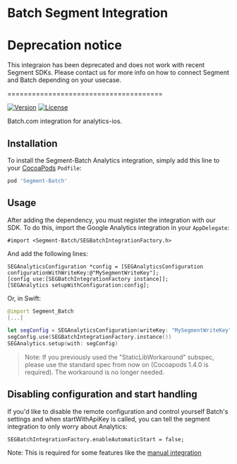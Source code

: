 # Batch Segment Integration

# Deprecation notice

This integraion has been deprecated and does not work with recent Segment SDKs. Please contact us for more info on how to connect Segment and Batch depending on your usecase.

======================================

[![Version](https://img.shields.io/cocoapods/v/Segment-Batch.svg?style=flat)](http://cocoapods.org/pods/Segment-batch)
[![License](https://img.shields.io/cocoapods/l/Segment-Batch.svg?style=flat)](http://cocoapods.org/pods/Segment-batch)

Batch.com integration for analytics-ios.

## Installation

To install the Segment-Batch Analytics integration, simply add this line to your [CocoaPods](http://cocoapods.org) `Podfile`:

```ruby
pod 'Segment-Batch'
```

## Usage

After adding the dependency, you must register the integration with our SDK.  To do this, import the Google Analytics integration in your `AppDelegate`:

```objc
#import <Segment-Batch/SEGBatchIntegrationFactory.h>
```

And add the following lines:

```objc
SEGAnalyticsConfiguration *config = [SEGAnalyticsConfiguration configurationWithWriteKey:@"MySegmentWriteKey"];
[config use:[SEGBatchIntegrationFactory instance]];
[SEGAnalytics setupWithConfiguration:config];
```

Or, in Swift:

```swift
@import Segment_Batch
[...]

let segConfig = SEGAnalyticsConfiguration(writeKey: "MySegmentWriteKey")
segConfig.use(SEGBatchIntegrationFactory.instance())
SEGAnalytics.setup(with: segConfig)
```

>Note: If you previously used the "StaticLibWorkaround" subspec, please use the standard spec from now on (Cocoapods 1.4.0 is required). The workaround is no longer needed.

## Disabling configuration and start handling

If you'd like to disable the remote configuration and control yourself Batch's settings and when startWithApiKey is called, you can tell the segment integration to only worry about Analytics:

```objc
SEGBatchIntegrationFactory.enableAutomaticStart = false;
```


Note: This is required for some features like the [manual integration](https://batch.com/doc/ios/advanced/manual-integration.html)
